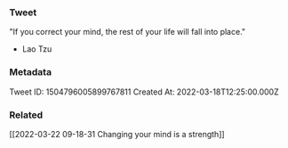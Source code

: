 ### Tweet
"If you correct your mind, the rest of your life will fall into place."

- Lao Tzu

### Metadata
Tweet ID: 1504796005899767811
Created At: 2022-03-18T12:25:00.000Z

### Related
[[2022-03-22 09-18-31 Changing your mind is a strength]]

